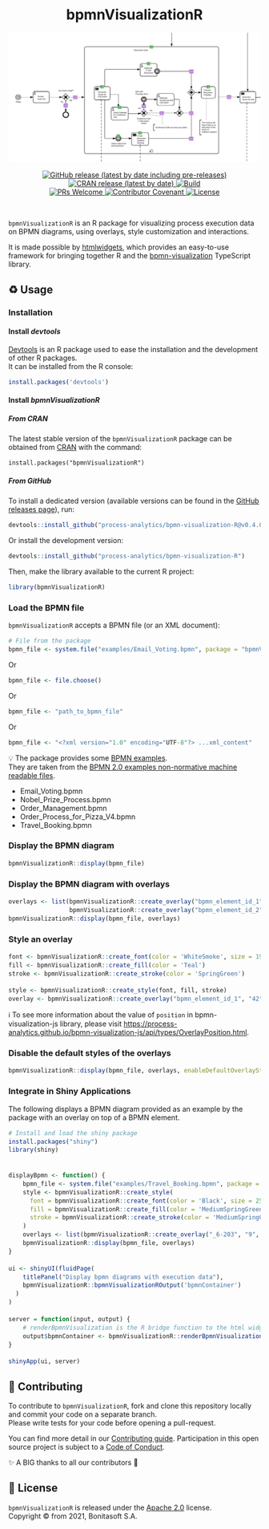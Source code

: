 <h1 align="center">bpmnVisualizationR</h1>
<div align="center">
    <p align="center"> <img title="Email Voting BPMN Diagram with overlays" src="doc/example_email_voting_with_overlays.svg" alt="Email Voting BPMN Diagram with overlays"></p>
    <p align="center">
        <a href="https://github.com/process-analytics/bpmn-visualization-R/releases">
          <img alt="GitHub release (latest by date including pre-releases)" src="https://img.shields.io/github/v/release/process-analytics/bpmn-visualization-R?label=changelog&include_prereleases"> 
        </a>
        <a href="https://cran.r-project.org/package=bpmnVisualizationR">
          <img alt="CRAN release (latest by date)" src="https://www.r-pkg.org/badges/version/bpmnVisualizationR"> 
        </a>
        <a href="https://github.com/process-analytics/bpmn-visualization-R/actions/workflows/R-CMD-check.yaml">
          <img alt="Build" src="https://github.com/process-analytics/bpmn-visualization-R/workflows/R-CMD-check/badge.svg"> 
        </a>
        <br>
        <a href="CONTRIBUTING.md">
          <img alt="PRs Welcome" src="https://img.shields.io/badge/PRs-welcome-ff69b4.svg?style=flat-square"> 
        </a>
        <a href="https://github.com/process-analytics/.github/blob/main/CODE_OF_CONDUCT.md">
          <img alt="Contributor Covenant" src="https://img.shields.io/badge/Contributor%20Covenant-v2.0%20adopted-ff69b4.svg"> 
        </a> 
        <a href="LICENSE">
          <img alt="License" src="https://img.shields.io/github/license/process-analytics/bpmn-visualization-R?color=blue"> 
        </a>
    </p>
</div>  
<br>

<!-- duplicated with index.md -->
`bpmnVisualizationR` is an R package for visualizing process execution data on BPMN diagrams, using overlays, style customization and interactions.

It is made possible by [htmlwidgets](http://www.htmlwidgets.org/), which provides an easy-to-use framework for bringing together R and the [bpmn-visualization](https://github.com/process-analytics/bpmn-visualization-js) TypeScript library.
<!-- END OF duplicated with index.md -->

## ♻️ Usage
### Installation
#### Install _devtools_  
[Devtools](https://www.rdocumentation.org/packages/devtools) is an R package used to ease the installation and the development of other R packages.  
It can be installed from the R console: 
```r
install.packages('devtools')
```

<!-- duplicated with index.md -->
#### Install _bpmnVisualizationR_

##### From CRAN
The latest stable version of the `bpmnVisualizationR` package can be obtained from [CRAN](https://cran.r-project.org/web/packages/bpmnVisualizationR/index.html) with the command:
```
install.packages("bpmnVisualizationR")
```

##### From GitHub

To install a dedicated version (available versions can be found in the [GitHub releases page](https://github.com/process-analytics/bpmn-visualization-R/releases)), run:
```r
devtools::install_github("process-analytics/bpmn-visualization-R@v0.4.0")
```

Or install the development version:
```r
devtools::install_github("process-analytics/bpmn-visualization-R")
```

Then, make the library available to the current R project:
```r
library(bpmnVisualizationR)
```
<!-- END OF duplicated with index.md -->

### Load the BPMN file
`bpmnVisualizationR` accepts a BPMN file (or an XML document):

```r
# File from the package
bpmn_file <- system.file("examples/Email_Voting.bpmn", package = "bpmnVisualizationR")
```

Or
```r
bpmn_file <- file.choose()
```

Or
```r
bpmn_file <- "path_to_bpmn_file"
```

Or
```r
bpmn_file <- "<?xml version="1.0" encoding="UTF-8"?> ...xml_content"
```

💡 The package provides some [BPMN examples](./inst/examples). \
They are taken from the [BPMN 2.0 examples non-normative machine readable files](https://www.omg.org/spec/BPMN/2.0).
- Email_Voting.bpmn
- Nobel_Prize_Process.bpmn
- Order_Management.bpmn
- Order_Process_for_Pizza_V4.bpmn
- Travel_Booking.bpmn

### Display the BPMN diagram
```r
bpmnVisualizationR::display(bpmn_file)
```


### Display the BPMN diagram with overlays

```r
overlays <- list(bpmnVisualizationR::create_overlay("bpmn_element_id_1", "42"), 
                 bpmnVisualizationR::create_overlay("bpmn_element_id_2", "9"))
bpmnVisualizationR::display(bpmn_file, overlays)
```

### Style an overlay

```r
font <- bpmnVisualizationR::create_font(color = 'WhiteSmoke', size = 19)
fill <- bpmnVisualizationR::create_fill(color = 'Teal')
stroke <- bpmnVisualizationR::create_stroke(color = 'SpringGreen')

style <- bpmnVisualizationR::create_style(font, fill, stroke)
overlay <- bpmnVisualizationR::create_overlay("bpmn_element_id_1", "42", style, "middle-right")
```

ℹ️ To see more information about the value of `position` in bpmn-visualization-js library, please visit https://process-analytics.github.io/bpmn-visualization-js/api/types/OverlayPosition.html.

### Disable the default styles of the overlays

```r
bpmnVisualizationR::display(bpmn_file, overlays, enableDefaultOverlayStyle=FALSE)
```

### Integrate in Shiny Applications

The following displays a BPMN diagram provided as an example by the package with an overlay on top of a BPMN element.

```r
# Install and load the shiny package
install.packages("shiny")
library(shiny)


displayBpmn <- function() {
    bpmn_file <- system.file("examples/Travel_Booking.bpmn", package = "bpmnVisualizationR")
    style <- bpmnVisualizationR::create_style(
      font = bpmnVisualizationR::create_font(color = 'Black', size = 25), 
      fill = bpmnVisualizationR::create_fill(color = 'MediumSpringGreen'), 
      stroke = bpmnVisualizationR::create_stroke(color = 'MediumSpringGreen')
    )
    overlays <- list(bpmnVisualizationR::create_overlay("_6-203", "9", style, "bottom-right"))
    bpmnVisualizationR::display(bpmn_file, overlays)
}

ui <- shinyUI(fluidPage(
    titlePanel("Display bpmn diagrams with execution data"),
    bpmnVisualizationR::bpmnVisualizationROutput('bpmnContainer')
  )
)

server = function(input, output) {
    # renderBpmnVisualization is the R bridge function to the html widgets
    output$bpmnContainer <- bpmnVisualizationR::renderBpmnVisualizationR({ displayBpmn() })
}

shinyApp(ui, server)
```

## 🔧 Contributing

To contribute to `bpmnVisualizationR`, fork and clone this repository locally and commit your code on a separate branch. \
Please write tests for your code before opening a pull-request.

You can find more detail in our [Contributing guide](CONTRIBUTING.md). Participation in this open source project is subject to a [Code of Conduct](CODE_OF_CONDUCT.md).

✨ A BIG thanks to all our contributors 🙂

## 📃 License

`bpmnVisualizationR` is released under the [Apache 2.0](LICENSE) license. \
Copyright &copy; from 2021, Bonitasoft S.A.
